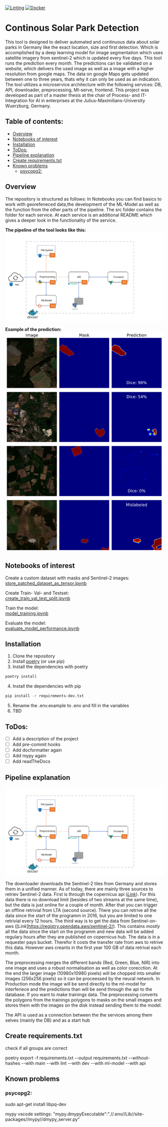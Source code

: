 [![Linting](https://github.com/Taraman12/Solarpark-detection/actions/workflows/lint.yml/badge.svg)](https://github.com/Taraman12/Solarpark-detection/actions/workflows/lint.yml)
[![Docker](https://github.com/Taraman12/Solarpark-detection/actions/workflows/docker.yml/badge.svg)](https://github.com/Taraman12/Solarpark-detection/actions/workflows/docker.yml)

<!-- omit from toc -->
# Continous Solar Park Detection 
This tool is designed to deliver automated and continuous data about solar parks in Germany like the exact location, size and first detection.
Which is accomplished by a deep learning model for image segmentation which uses satellite imagery from sentinel-2 which is updated every five days. This tool runs the prediction every month. The predictions can be validated on a website, which delivers the used image as well as a image with a higher resolution from google maps. The data on google Maps gets updated between one to three years, thats why it can only be used as an indication. The tool utilizes a microservice architecture with the following services: DB, API, downloader, preprocessing, Ml-serve, frontend.
This project was developed as part of a master thesis at the chair of Process- and IT-Integration for AI in enterprises at the Julius-Maximilians-University Wuerzburg, Germany. 
<!-- omit from toc -->
## Table of contents:
- [Overview](#overview)
- [Notebooks of interest](#notebooks-of-interest)
- [Installation](#installation)
- [ToDos:](#todos)
- [Pipeline explanation](#pipeline-explanation)
- [Create requirements.txt](#create-requirementstxt)
- [Known problems](#known-problems)
  - [psycopg2:](#psycopg2)

## Overview
The repository is structured as follows:
In Notebooks you can find basics to work with georefeneced data,the development of the ML-Model as well as the function from the other parts of the pipeline.
The src folder contains the folder for each service. At each service is an additional README which gives a deeper look in the functionality of the service.

**The pipeline of the tool looks like this:**  
![Pipeline](Create_figures_thesis/Final_Pipeline.svg)

**Example of the prediction:**  
![Prediction](Notebooks/ML_Modell/figures/cleaned_verified_data/English/prediction_samples_validated_eng.svg)

## Notebooks of interest
Create a custom dataset with masks and Sentinel-2 images:  
[store_patched_dataset_as_tensor.ipynb](Notebooks/preprocessing/store_patched_dataset_as_tensor.ipynb)

Create Train- Val- and Testset:  
[create_train_val_test_split.ipynb](Notebooks/ML_Modell/create_train_val_test_split.ipynb)

Train the model:  
[model_training.ipynb](Notebooks/ML_Modell/model_training.ipynb)

Evaluate the model:  
[evaluate_model_performance.ipynb](Notebooks/ML_Modell/evaluate_model_performance.ipynb)

## Installation
1. Clone the repository
2. Install [poetry](https://python-poetry.org/docs/#installation) (or use pip)
3. Install the dependencies with poetry
```bash
poetry install
```
4. Install the dependencies with pip
```bash
pip install -r requirements-dev.txt
```
5. Rename the .env.example to .env and fill in the variables
6. TBD 

## ToDos:
- [ ] Add a description of the project
- [ ] Add pre-commit hooks
- [ ] Add docformatter again
- [ ] Add mypy again
- [ ] Add readTheDocs
  
## Pipeline explanation
![Pipeline](Create_figures_thesis/Final_Pipeline.svg)

The downloader downloads the Sentinel-2 tiles from Germany and stores them in a unified manner. As of today, there are mainly three sources to retriev Sentinel-2 data. First is through the copernicus api ([*Link*](https://scihub.copernicus.eu/twiki/do/view/SciHubWebPortal/APIHubDescription)). For this data there is no download limit (besides of two streams at the same time), but the data is just online for a couple of month. After that you can trigger an offline retrivial from LTA (second source). There you can retrive all the data since the start of the programm in 2016, but you are limited to one retrivial every 12 hours. The third way is to get the data from Sentinel-on-aws ([*Link*]https://registry.opendata.aws/sentinel-2/). This contains *mostly* all the data since the start on the programm and new data will be added regulary hours after they are published on copernicus hub. The data is in a requester pays bucket. Therefor it costs the transfer rate from aws to retrive this data. However aws creants in the first year 100 GB of data retrival each month.  

The preprocessing merges the different bands (Red, Green, Blue, NIR) into one image and uses a robust normalisation as well as color corecction. At the end the larger image (10980x10980 pixels) will be chopped into smaller images (256x256 pixels) so it can be proceessed by the neural network. In Production mode the image will be send directly to the ml-model for interferiece and the predictions than will be send through the api to the database. If you want to make trainings data. The preprocessing converts the polygons from the trainings polygons to masks on the small images and stores them with the images on the disk instead sending them to the model. 

The API is used as a connection between the the services among them selves (mainly the DB) and as a start hub 


 ## Create requirements.txt
 check if all groups are correct
 
 poetry export -f requirements.txt --output requirements.txt --without-hashes --with main --with lint --with dev --with ml-model --with api

## Known problems

### psycopg2:
sudo apt-get install libpq-dev

mypy vscode settings:
"mypy.dmypyExecutable":".//.env//Lib//site-packages//mypy//dmypy_server.py"

